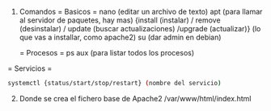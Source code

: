 1. Comandos
    = Basicos =
        nano (editar un archivo de texto)
        apt (para llamar al servidor de paquetes, hay mas) {install (instalar) / remove (desinstalar) / update (buscar actualizaciones) /upgrade (actualizar)} (lo que vas a installar, como apache2)
        su (dar admin en debian)

    = Procesos =
        ps aux (para listar todos los procesos)

= Servicios =
```bash
systemctl {status/start/stop/restart} (nombre del servicio)
```

    
2. Donde se crea el fichero base de Apache2
    /var/www/html/index.html
